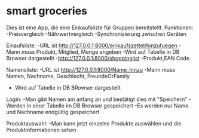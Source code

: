 
# smart groceries


Dies ist eine App, die eine Einkaufsliste für Gruppen bereitstellt.
Funktionen:
-Preisvergleich
-Nährwertvergleich
-Synchronisierung zwischen Geräten

Einaufsliste:
-URL ist http://127.0.0.1:8000/einkaufszettel/hinzufuegen 
-Mann muss Produkt, Mitglied, Menge angeben 
-Wird auf Tabelle in DB Browser dargestellt
-http://127.0.0.1:8000/shoppinglist
-Produkt,EAN Code

Namensliste:
-URL ist http://127.0.0.1:8000/Name_hinzu
-Mann muss Namen, Nachname, Geschlecht, FreundeOrFamily
- Wird auf Tabelle in DB BRowser dargestellt

Login:
-Man gibt Namen am anfang an und bestätigt dies mit "Speichern"
-Werden in einer Tabelle im DB Browser gespeichert
-Es werden nur Name und Nachname endgültig gespeichert

Produktauswahl:
-Man kann jetzt einzelne Produkte auswählen und die Produktinformationen sehen

